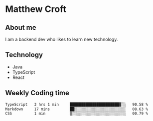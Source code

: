 # Matthew Croft

## About me
I am a backend dev who likes to learn new technology. 

## Technology
- Java
- TypeScript
- React

## Weekly Coding time
<!--START_SECTION:waka-->

```txt
TypeScript   3 hrs 1 min     ██████████████████████▓░░   90.58 %
Markdown     17 mins         ██░░░░░░░░░░░░░░░░░░░░░░░   08.63 %
CSS          1 min           ▒░░░░░░░░░░░░░░░░░░░░░░░░   00.79 %
```

<!--END_SECTION:waka-->
